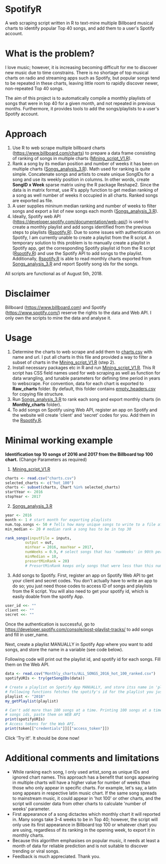 # SpotifyR
A web scraping script written in R to text-mine multiple Billboard musical charts to identify popular Top 40 songs, and add them to a user's Spotify account.

# What is the problem?
I love music; however, it is increasing becoming difficult for me to discover new music due to time constrains. There is no shortage of top musical charts on radio and streaming apps such as Spotify, but popular songs tend to be repeated in these charts, leaving little room to rapidly discover newer, non-repeated Top 40 songs. 

The aim of this project is to automatically compile a monthly playlists of songs that were in top 40 for a given month, and not repeated in previous months. Furthermore, it provides tools to add the songs/playlists to a user's Spotify account. 

# Approach
1. Use R to web scrape multiple billboard charts (https://www.billboard.com/charts) to prepare a data frame consisting of ranking of songs in multiple charts ([Mining_script_V1.R](https://github.com/jsha129/Billboard_music/blob/master/Mining_script_V1.R)). 
2. Rank a song by its median position and number of weeks it has been on multiple charts ([Songs_analysis_3.R](https://github.com/jsha129/Billboard_music/blob/master/Songs_analysis_3.R)). Math used for ranking is quite simple. Concatenate songs and artists to create unique SongIDs for a song and use its weekly position in columns. In other words, create **SongID x Week** sparse matrix using the R package Reshape2. Since the data is in matrix format, use R's apply function to get median ranking of a song as well number of weeks it occupied in all charts. Ranked songs are exported as file. 
3. A user supplies mininum median ranking and number of weeks to filter songs and export a list of new songs each month ([Songs_analysis_3.R](https://github.com/jsha129/Billboard_music/blob/master/Songs_analysis_3.R)).
4. Ideally, Spotify web API (https://developer.spotify.com/documentation/web-api/) is used to create a monthly playlist and add songs identified from the previous steps to playlists ([Rspotify.R](https://github.com/jsha129/Billboard_music/blob/master/Rspotify.R)). Due to some issues with authentication on Spotify, I am currently unable to create a playlist from the R script. A temporary solution to this problem is to manually create a playlist in Spotify app, get the corresponding Spotify playlist id from the R script ([Rspotify.R](https://github.com/jsha129/Billboard_music/blob/master/Rspotify.R)) and use the Spotify API to add songs to the playlist. Additionally, [Rspotify.R](https://github.com/jsha129/Billboard_music/blob/master/Rspotify.R) is able to read monthly charts exported from [Songs_analysis_3.R](https://github.com/jsha129/Billboard_music/blob/master/Songs_analysis_3.R) and report Spotify song ids for the songs. 

All scripts are functional as of August 5th, 2018.

# Disclaimer
Billboard (https://www.billboard.com) and Spotify (https://www.spotify.com/) reserve the rights to the data and Web API. I only own the scripts to mine the data and analyse it. 

# Usage
1. Determine the charts to web scrape and add them to [charts.csv](https://github.com/jsha129/Billboard_music/blob/master/charts.csv) with name and url. I put all charts in this file and provided a way to filter a subset of charts in the [Mining_script_V1.R](https://github.com/jsha129/Billboard_music/blob/master/Mining_script_V1.R) (step 2).
2. Install necessary packages etc in R and run [Mining_script_V1.R](https://github.com/jsha129/Billboard_music/blob/master/Mining_script_V1.R). This R script has CSS field names used for web scraping as well as function for data wrangling, and tunable parameters for defining time period in years to webscrape. For convention, data for each chart is exported to **Raw_charts** folder. By default, this folder contains [empty_headers.csv](https://github.com/jsha129/Billboard_music/blob/master/Raw_charts/empty_headers.csv) for copying file structure. 
3. Run [Songs_analysis_3.R](https://github.com/jsha129/Billboard_music/blob/master/Songs_analysis_3.R) to rank each song and export monthly charts (in **Monthly_charts** folder).
4. To add songs on Spotify using Web API, register an app on Spotify and the website will create 'client' and 'secret' codes for you. Add them in the [Rspotify.R](https://github.com/jsha129/Billboard_music/blob/master/Rspotify.R). 

# Minimal working example
**Identification top 10 songs of 2016 and 2017 from the Billboard top 100 chart.**
(Change Parameters as required)
1. [Mining_script_V1.R](https://github.com/jsha129/Billboard_music/blob/master/Mining_script_V1.R)
  
  ```r
  charts <- read.csv("charts.csv")
  selected_charts <- c("hot_100")
  charts <- subset(charts, Chart %in% selected_charts)
  startYear <- 2016
  stopYear <- 2017 
  ```
  
  2.  [Songs_analysis_3.R](https://github.com/jsha129/Billboard_music/blob/master/Songs_analysis_3.R)
  ```r
  year <- 2016
  month <- 1 # start month for exporting playlists
  num.top.songs <- 50 # Tells how many unique songs to write to a file after removing duplicates
  min_median <- 20 # median rank a song has to be in top 30

  rank_songs(inputFile = inputs,
           output = out,
           minYear = 2016, maxYear = 2017, 
           numWeeks = 0.9, # select songs that has 'numWeeks' in 90th percentile, ie appeared in top 10% of numWeek score
           minMedian = 10,
           presortMinRank = 20) 
           # PresortMinRank keeps only songs that were less than this number before ranking begins; helps speed up matrix calculations when dealing with lots of data.

  ```
  3. Add songs to Spotify. 
  First, register an app on Spotify Web API to get your client and secret codes. You don't actually have to write an app to do so; you just need those codes to access ID of songs and playlists from the R script. 
  You will also need to get your spotify id, which is easily doable from the spotify App.
  
  ```r
  user_id <<- ""
  client <<- ""
  secret <<- ""
  ```
  Once the authentication is successful, go to https://developer.spotify.com/console/post-playlist-tracks/ to add songs and fill in user_name.
  
  Next, create a playlist MANUALLY in Spotify App where you want to add songs, and store the name in a variable (see code below).
  
  Following code will print out the playlist id, and spotify id for each songs. Fill them on the Web API. 
  
  ```r
  data <- read.csv("Monthly_charts/ALL_SONGS_2016_hot_100_ranked.csv")
spotifyURIs <- try(getSongIDs(data))

# Create a playlist on Spotify App MANUALLY, and store itss name in 'playlist' variable.
# Following functions fetches the spotify's id for the playlist you just created. 
playlist <- "2018"
my_getPlaylist(playlist)

# Can't add more than 100 songs at a time. Printing 100 songs at a time
# songs ids, paste them on WEB API
print(spotifyURIs)
# Access tokens for the Web API.
print(token[["credentials"]][["access_token"]])
  ```
  
  Click 'Try it!'. It should be done now!

# Additional comments and limitations
- While ranking each song, I only used artist_song as unique IDs and ignored chart names. This approach has a benefit that songs appearing in multiple charts will have a higher value for number of weeks than those who only appear in specific charts. For example, let's say, a latin song  appears in respective latin music chart. If the same song spreads to mainstream music, it could appear in 'hot 100' or other charts, and the script will consider data from other charts to calculate 'number of weeks' parameter.
- First appearance of a song dictactes which monthly chart it will reported in. Many songs take 3-4 weeks to be in Top 40; however, the script will only use its first appearance in Billboard top 100 or whatever chart you are using, regardless of its ranking in the opening week, to export it in monthly charts.
- Because this algorithm emphasises on  popular music, it needs at least a month of data for reliable prediction and is not suitable to discover trending or viral songs. 
- Feedback is much appreciated. Thank you. 

